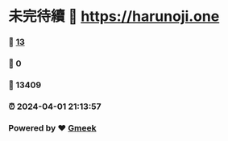 # 未完待續 :link: https://harunoji.one 
### :page_facing_up: [13](https://harunoji.one/tag.html) 
### :speech_balloon: 0 
### :hibiscus: 13409 
### :alarm_clock: 2024-04-01 21:13:57 
### Powered by :heart: [Gmeek](https://github.com/Meekdai/Gmeek)
